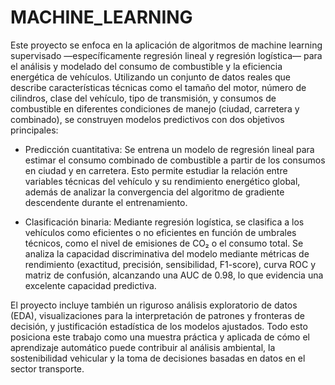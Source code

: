 # MACHINE_LEARNING

Este proyecto se enfoca en la aplicación de algoritmos de machine learning supervisado —específicamente regresión lineal y regresión logística— para el análisis y modelado del consumo de combustible y la eficiencia energética de vehículos. Utilizando un conjunto de datos reales que describe características técnicas como el tamaño del motor, número de cilindros, clase del vehículo, tipo de transmisión, y consumos de combustible en diferentes condiciones de manejo (ciudad, carretera y combinado), se construyen modelos predictivos con dos objetivos principales:

- Predicción cuantitativa: Se entrena un modelo de regresión lineal para estimar el consumo combinado de combustible a partir de los consumos en ciudad y en carretera. Esto permite estudiar la relación entre variables técnicas del vehículo y su rendimiento energético global, además de analizar la convergencia del algoritmo de gradiente descendente durante el entrenamiento.

- Clasificación binaria: Mediante regresión logística, se clasifica a los vehículos como eficientes o no eficientes en función de umbrales técnicos, como el nivel de emisiones de CO₂ o el consumo total. Se analiza la capacidad discriminativa del modelo mediante métricas de rendimiento (exactitud, precisión, sensibilidad, F1-score), curva ROC y matriz de confusión, alcanzando una AUC de 0.98, lo que evidencia una excelente capacidad predictiva.

El proyecto incluye también un riguroso análisis exploratorio de datos (EDA), visualizaciones para la interpretación de patrones y fronteras de decisión, y justificación estadística de los modelos ajustados. Todo esto posiciona este trabajo como una muestra práctica y aplicada de cómo el aprendizaje automático puede contribuir al análisis ambiental, la sostenibilidad vehicular y la toma de decisiones basadas en datos en el sector transporte.
